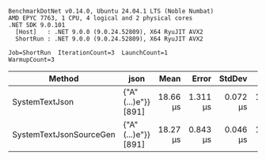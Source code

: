 ```

BenchmarkDotNet v0.14.0, Ubuntu 24.04.1 LTS (Noble Numbat)
AMD EPYC 7763, 1 CPU, 4 logical and 2 physical cores
.NET SDK 9.0.101
  [Host]   : .NET 9.0.0 (9.0.24.52809), X64 RyuJIT AVX2
  ShortRun : .NET 9.0.0 (9.0.24.52809), X64 RyuJIT AVX2

Job=ShortRun  IterationCount=3  LaunchCount=1  
WarmupCount=3  

```
| Method                  | json                | Mean     | Error    | StdDev   | Min      | Max      | Gen0   | Allocated |
|------------------------ |-------------------- |---------:|---------:|---------:|---------:|---------:|-------:|----------:|
| SystemTextJson          | {&quot;A&quot;(...)e&quot;}} [891] | 18.66 μs | 1.311 μs | 0.072 μs | 18.61 μs | 18.74 μs | 0.1831 |   3.22 KB |
| SystemTextJsonSourceGen | {&quot;A&quot;(...)e&quot;}} [891] | 18.27 μs | 0.843 μs | 0.046 μs | 18.23 μs | 18.32 μs | 0.1831 |   3.22 KB |
